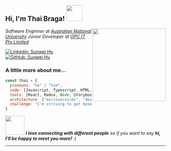 <h2> Hi, I'm Thai Braga! <img src="https://media.giphy.com/media/mGcNjsfWAjY5AEZNw6/giphy.gif" width="50"></h2>


<img align='right' src="[https://media.giphy.com/media/ieyl9zmCjO4b4t6qoY/giphy.gif](https://camo.githubusercontent.com/62da68eb62b1e5f175f7d1f0191dd89a653d7908feb22d37d4a0ab07365d6791/68747470733a2f2f6d656469612e67697068792e636f6d2f6d656469612f4d3967624264396e6244724f5475314d71782f67697068792e676966)" width="230">

<p><em>
Software Enginner at <a href="www.anu.edu.au">Australian National University</a>
Junior Developer at <a href="https://opc.com.au/">OPC IT Pty Limited</a>
</em></p>


[![Linkedin: Suowei Hu](https://img.shields.io/badge/-Suowei%20Hu-blue?style=flat-square&logo=Linkedin&logoColor=white&link=https://www.linkedin.com/in/suowei-hu-0249b0181/)](https://www.linkedin.com/in/suowei-hu-0249b0181/)
[![GitHub: Suowei Hu](https://img.shields.io/github/followers/thaiane?label=follow&style=social)](https://github.com/Thaiane)


### A little more about me...  

```javascript
const thai = {
  pronouns: "he" | "him",
  code: [Javascript, Typescript, HTML, CSS, Ruby, Python, Java],
  tools: [React, Redux, Node, Storybook, Styled-Components, Docker, Flask],
  architecture: ["microservices", "design system pattern", "model view controller"],
  challenge: "I'm striving to get myself adapting the work+uni mode."
}
```

<img src="https://media.giphy.com/media/LnQjpWaON8nhr21vNW/giphy.gif" width="60"> <em><b>I love connecting with different people</b> so if you want to say <b>hi, I'll be happy to meet you more!</b> :)</em>

---
